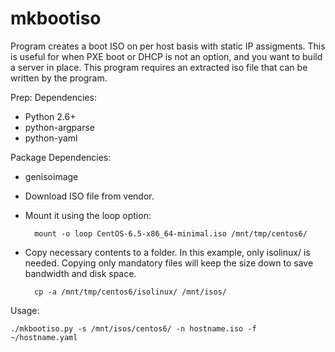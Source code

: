 mkbootiso
=========

Program creates a boot ISO on per host basis with static IP assigments.  This is useful for when PXE boot or DHCP is not an option, and you want to build a server in place.  This program requires an extracted iso file that can be written by the program.

Prep:
Dependencies:
  - Python 2.6+
  - python-argparse
  - python-yaml

Package Dependencies:
  - genisoimage
 
- Download ISO file from vendor.

- Mount it using the loop option:

        mount -o loop CentOS-6.5-x86_64-minimal.iso /mnt/tmp/centos6/

- Copy necessary contents to a folder.  In this example, only isolinux/ is needed.  Copying only mandatory files will keep the size down to save bandwidth and disk space.  

        cp -a /mnt/tmp/centos6/isolinux/ /mnt/isos/

Usage:

    ./mkbootiso.py -s /mnt/isos/centos6/ -n hostname.iso -f ~/hostname.yaml
